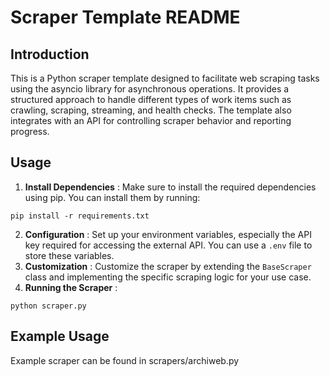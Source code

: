 # Scraper Template README

## Introduction

This is a Python scraper template designed to facilitate web scraping tasks using the asyncio library for asynchronous operations. It provides a structured approach to handle different types of work items such as crawling, scraping, streaming, and health checks. The template also integrates with an API for controlling scraper behavior and reporting progress.

## Usage

1. **Install Dependencies** : Make sure to install the required dependencies using pip. You can install them by running:

```Copy code
pip install -r requirements.txt
```

2. **Configuration** : Set up your environment variables, especially the API key required for accessing the external API. You can use a `.env` file to store these variables.
3. **Customization** : Customize the scraper by extending the `BaseScraper` class and implementing the specific scraping logic for your use case.
4. **Running the Scraper** :

```Copy code
python scraper.py
```

## Example Usage

Example scraper can be found in scrapers/archiweb.py
